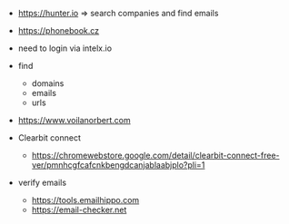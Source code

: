 - https://hunter.io
=> search companies and find emails

- https://phonebook.cz
- need to login via intelx.io
- find
	- domains
	- emails
	- urls

- https://www.voilanorbert.com

- Clearbit connect
	- https://chromewebstore.google.com/detail/clearbit-connect-free-ver/pmnhcgfcafcnkbengdcanjablaabjplo?pli=1

- verify emails
	- https://tools.emailhippo.com
	- https://email-checker.net
